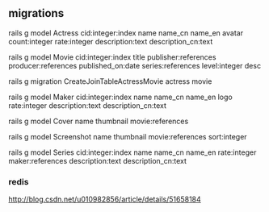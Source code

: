 # 

## migrations

rails g model Actress cid:integer:index name name_cn name_en avatar count:integer rate:integer description:text description_cn:text

rails g model Movie cid:integer:index title publisher:references producer:references published_on:date  series:references level:integer desc

rails g migration CreateJoinTableActressMovie actress movie

rails g model Maker cid:integer:index name name_cn name_en logo rate:integer description:text description_cn:text

rails g model Cover name thumbnail movie:references

rails g model Screenshot name thumbnail movie:references sort:integer

rails g model Series cid:integer:index name name_cn name_en rate:integer maker:references description:text description_cn:text




### redis

http://blog.csdn.net/u010982856/article/details/51658184